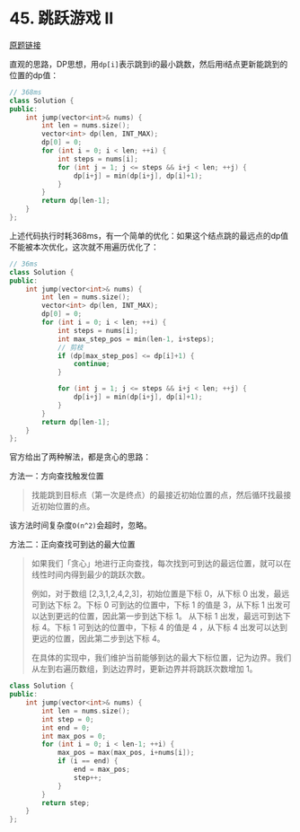 # 45. 跳跃游戏 II

[原题链接](https://leetcode-cn.com/problems/jump-game-ii/)

直观的思路，DP思想，用`dp[i]`表示跳到i的最小跳数，然后用i结点更新能跳到的位置的dp值：

```cpp
// 368ms
class Solution {
public:
    int jump(vector<int>& nums) {
        int len = nums.size();
        vector<int> dp(len, INT_MAX);
        dp[0] = 0;
        for (int i = 0; i < len; ++i) {
            int steps = nums[i];
            for (int j = 1; j <= steps && i+j < len; ++j) {
                dp[i+j] = min(dp[i+j], dp[i]+1);
            }
        }
        return dp[len-1];
    }
};
```
上述代码执行时耗368ms，有一个简单的优化：如果这个结点跳的最远点的dp值不能被本次优化，这次就不用遍历优化了：

```cpp
// 36ms
class Solution {
public:
    int jump(vector<int>& nums) {
        int len = nums.size();
        vector<int> dp(len, INT_MAX);
        dp[0] = 0;
        for (int i = 0; i < len; ++i) {
            int steps = nums[i];
            int max_step_pos = min(len-1, i+steps);
            // 剪枝
            if (dp[max_step_pos] <= dp[i]+1) {
                continue;
            }

            for (int j = 1; j <= steps && i+j < len; ++j) {
                dp[i+j] = min(dp[i+j], dp[i]+1);
            }
        }
        return dp[len-1];
    }
};
```

官方给出了两种解法，都是贪心的思路：

方法一：方向查找触发位置

> 找能跳到目标点（第一次是终点）的最接近初始位置的点，然后循环找最接近初始位置的点。

该方法时间复杂度`O(n^2)`会超时，忽略。


方法二：正向查找可到达的最大位置

> 如果我们「贪心」地进行正向查找，每次找到可到达的最远位置，就可以在线性时间内得到最少的跳跃次数。
> 
> 例如，对于数组 [2,3,1,2,4,2,3]，初始位置是下标 0，从下标 0 出发，最远可到达下标 2。下标 0 可到达的位置中，下标 1 的值是 3，从下标 1 出发可以达到更远的位置，因此第一步到达下标 1。
> 从下标 1 出发，最远可到达下标 4。下标 1 可到达的位置中，下标 4 的值是 4 ，从下标 4 出发可以达到更远的位置，因此第二步到达下标 4。 
>
> 在具体的实现中，我们维护当前能够到达的最大下标位置，记为边界。我们从左到右遍历数组，到达边界时，更新边界并将跳跃次数增加 1。

```cpp
class Solution {
public:
    int jump(vector<int>& nums) {
        int len = nums.size();
        int step = 0;
        int end = 0;
        int max_pos = 0;
        for (int i = 0; i < len-1; ++i) {
            max_pos = max(max_pos, i+nums[i]);
            if (i == end) {
                end = max_pos;
                step++;
            }
        }
        return step;
    }
};
```

